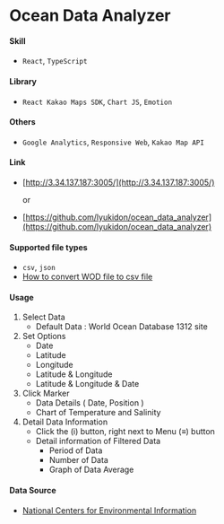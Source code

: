 # Ocean Data Analyzer

#### Skill
- `React`, `TypeScript`

#### Library
- `React Kakao Maps SDK`, `Chart JS`, `Emotion`

#### Others
- `Google Analytics`, `Responsive Web`, `Kakao Map API`

#### Link
- [http://3.34.137.187:3005/](http://3.34.137.187:3005/)

    or
    
- [https://github.com/lyukidon/ocean_data_analyzer](https://github.com/lyukidon/ocean_data_analyzer)

#### Supported file types
- `csv`, `json`
- [How to convert WOD file to csv file](https://www.nodc.noaa.gov/OC5/TUTORIAL/csvfromwod_instructions.html)

#### Usage

1. Select Data
    - Default Data : World Ocean Database 1312 site
2. Set Options
    - Date
    - Latitude
    - Longitude
    - Latitude & Longitude
    - Latitude & Longitude & Date
3. Click Marker
    - Data Details ( Date, Position )
    - Chart of Temperature and Salinity
4. Detail Data Information
    - Click the (i) button, right next to Menu (≡) button
    - Detail information of Filtered Data
        - Period of Data
        - Number of Data
        - Graph of Data Average

#### Data Source
- [National Centers for Environmental Information](https://www.ncei.noaa.gov/access/world-ocean-database/datawodgeo.html)
